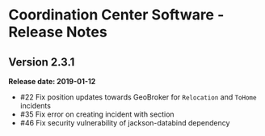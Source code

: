 # Coordination Center Software - Release Notes

## Version 2.3.1

**Release date: 2019-01-12**

* \#22 Fix position updates towards GeoBroker for `Relocation` and `ToHome` incidents
* \#35 Fix error on creating incident with section
* \#46 Fix security vulnerability of jackson-databind dependency